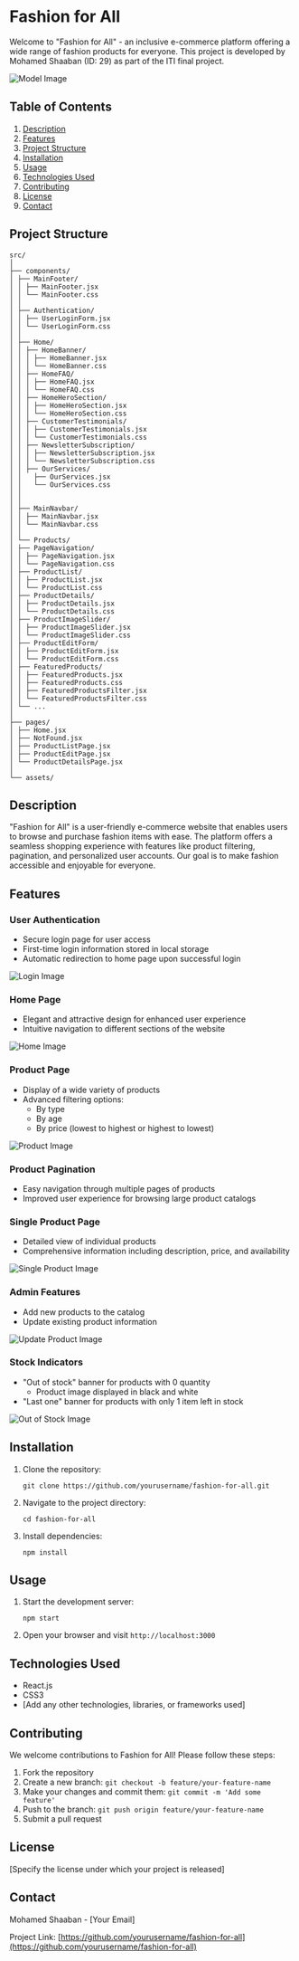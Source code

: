 # Fashion for All

Welcome to "Fashion for All" - an inclusive e-commerce platform offering a wide range of fashion products for everyone. This project is developed by Mohamed Shaaban (ID: 29) as part of the ITI final project.

![Model Image](Readme-images/Moukup.png)

## Table of Contents

1. [Description](#description)
2. [Features](#features)
3. [Project Structure](#project-structure)
4. [Installation](#installation)
5. [Usage](#usage)
6. [Technologies Used](#technologies-used)
7. [Contributing](#contributing)
8. [License](#license)
9. [Contact](#contact)

## Project Structure

```
src/
│
├── components/
│ ├── MainFooter/
│ │ ├── MainFooter.jsx
│ │ └── MainFooter.css
│ │
│ ├── Authentication/
│ │ ├── UserLoginForm.jsx
│ │ └── UserLoginForm.css
│ │
│ ├── Home/
│ │ ├── HomeBanner/
│ │ │ ├── HomeBanner.jsx
│ │ │ └── HomeBanner.css
│ │ ├── HomeFAQ/
│ │ │ ├── HomeFAQ.jsx
│ │ │ └── HomeFAQ.css
│ │ ├── HomeHeroSection/
│ │ │ ├── HomeHeroSection.jsx
│ │ │ └── HomeHeroSection.css
│ │ ├── CustomerTestimonials/
│ │ │ ├── CustomerTestimonials.jsx
│ │ │ └── CustomerTestimonials.css
│ │ ├── NewsletterSubscription/
│ │ │ ├── NewsletterSubscription.jsx
│ │ │ └── NewsletterSubscription.css
│ │ ├── OurServices/
│ │   ├── OurServices.jsx
│ │   └── OurServices.css
│ │
│ │
│ ├── MainNavbar/
│ │ ├── MainNavbar.jsx
│ │ └── MainNavbar.css
│ │
│ └── Products/
│ ├── PageNavigation/
│ │ ├── PageNavigation.jsx
│ │ └── PageNavigation.css
│ ├── ProductList/
│ │ ├── ProductList.jsx
│ │ └── ProductList.css
│ ├── ProductDetails/
│ │ ├── ProductDetails.jsx
│ │ └── ProductDetails.css
│ ├── ProductImageSlider/
│ │ ├── ProductImageSlider.jsx
│ │ └── ProductImageSlider.css
│ ├── ProductEditForm/
│ │ ├── ProductEditForm.jsx
│ │ └── ProductEditForm.css
│ ├── FeaturedProducts/
│ │ ├── FeaturedProducts.jsx
│ │ ├── FeaturedProducts.css
│ │ ├── FeaturedProductsFilter.jsx
│ │ └── FeaturedProductsFilter.css
│ └── ...
│
├── pages/
│ ├── Home.jsx
│ ├── NotFound.jsx
│ ├── ProductListPage.jsx
│ ├── ProductEditPage.jsx
│ └── ProductDetailsPage.jsx
│
└── assets/
```

## Description

"Fashion for All" is a user-friendly e-commerce website that enables users to browse and purchase fashion items with ease. The platform offers a seamless shopping experience with features like product filtering, pagination, and personalized user accounts. Our goal is to make fashion accessible and enjoyable for everyone.

## Features

### User Authentication

- Secure login page for user access
- First-time login information stored in local storage
- Automatic redirection to home page upon successful login

![Login Image](Readme-images/Login.png)

### Home Page

- Elegant and attractive design for enhanced user experience
- Intuitive navigation to different sections of the website

![Home Image](Readme-images/Home-Page.png)

### Product Page

- Display of a wide variety of products
- Advanced filtering options:
  - By type
  - By age
  - By price (lowest to highest or highest to lowest)

![Product Image](Readme-images/Product-page.png)

### Product Pagination

- Easy navigation through multiple pages of products
- Improved user experience for browsing large product catalogs

### Single Product Page

- Detailed view of individual products
- Comprehensive information including description, price, and availability

![Single Product Image](Readme-images/Single-Product.jpeg)

### Admin Features

- Add new products to the catalog
- Update existing product information

![Update Product Image](Readme-images/Update.jpeg)

### Stock Indicators

- "Out of stock" banner for products with 0 quantity
  - Product image displayed in black and white
- "Last one" banner for products with only 1 item left in stock

![Out of Stock Image](Readme-images/oUTOFSTCK.jpeg)

## Installation

1. Clone the repository:
   ```
   git clone https://github.com/yourusername/fashion-for-all.git
   ```
2. Navigate to the project directory:
   ```
   cd fashion-for-all
   ```
3. Install dependencies:
   ```
   npm install
   ```

## Usage

1. Start the development server:
   ```
   npm start
   ```
2. Open your browser and visit `http://localhost:3000`

## Technologies Used

- React.js
- CSS3
- [Add any other technologies, libraries, or frameworks used]

## Contributing

We welcome contributions to Fashion for All! Please follow these steps:

1. Fork the repository
2. Create a new branch: `git checkout -b feature/your-feature-name`
3. Make your changes and commit them: `git commit -m 'Add some feature'`
4. Push to the branch: `git push origin feature/your-feature-name`
5. Submit a pull request

## License

[Specify the license under which your project is released]

## Contact

Mohamed Shaaban - [Your Email]

Project Link: [https://github.com/yourusername/fashion-for-all](https://github.com/yourusername/fashion-for-all)
